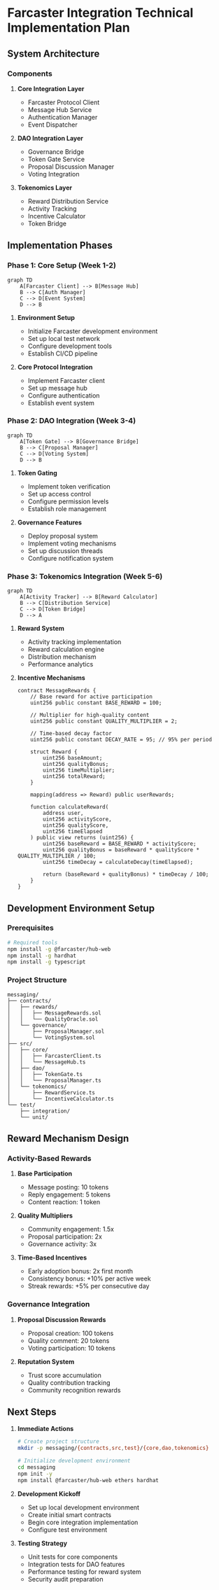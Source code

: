 # Farcaster Integration Technical Implementation Plan

## System Architecture

### Components
1. **Core Integration Layer**
   - Farcaster Protocol Client
   - Message Hub Service
   - Authentication Manager
   - Event Dispatcher

2. **DAO Integration Layer**
   - Governance Bridge
   - Token Gate Service
   - Proposal Discussion Manager
   - Voting Integration

3. **Tokenomics Layer**
   - Reward Distribution Service
   - Activity Tracking
   - Incentive Calculator
   - Token Bridge

## Implementation Phases

### Phase 1: Core Setup (Week 1-2)
```mermaid
graph TD
    A[Farcaster Client] --> B[Message Hub]
    B --> C[Auth Manager]
    C --> D[Event System]
    D --> B
```

1. **Environment Setup**
   - Initialize Farcaster development environment
   - Set up local test network
   - Configure development tools
   - Establish CI/CD pipeline

2. **Core Protocol Integration**
   - Implement Farcaster client
   - Set up message hub
   - Configure authentication
   - Establish event system

### Phase 2: DAO Integration (Week 3-4)
```mermaid
graph TD
    A[Token Gate] --> B[Governance Bridge]
    B --> C[Proposal Manager]
    C --> D[Voting System]
    D --> B
```

1. **Token Gating**
   - Implement token verification
   - Set up access control
   - Configure permission levels
   - Establish role management

2. **Governance Features**
   - Deploy proposal system
   - Implement voting mechanisms
   - Set up discussion threads
   - Configure notification system

### Phase 3: Tokenomics Integration (Week 5-6)
```mermaid
graph TD
    A[Activity Tracker] --> B[Reward Calculator]
    B --> C[Distribution Service]
    C --> D[Token Bridge]
    D --> A
```

1. **Reward System**
   - Activity tracking implementation
   - Reward calculation engine
   - Distribution mechanism
   - Performance analytics

2. **Incentive Mechanisms**
   ```solidity
   contract MessageRewards {
       // Base reward for active participation
       uint256 public constant BASE_REWARD = 100;
       
       // Multiplier for high-quality content
       uint256 public constant QUALITY_MULTIPLIER = 2;
       
       // Time-based decay factor
       uint256 public constant DECAY_RATE = 95; // 95% per period
       
       struct Reward {
           uint256 baseAmount;
           uint256 qualityBonus;
           uint256 timeMultiplier;
           uint256 totalReward;
       }
       
       mapping(address => Reward) public userRewards;
       
       function calculateReward(
           address user,
           uint256 activityScore,
           uint256 qualityScore,
           uint256 timeElapsed
       ) public view returns (uint256) {
           uint256 baseReward = BASE_REWARD * activityScore;
           uint256 qualityBonus = baseReward * qualityScore * QUALITY_MULTIPLIER / 100;
           uint256 timeDecay = calculateDecay(timeElapsed);
           
           return (baseReward + qualityBonus) * timeDecay / 100;
       }
   }
   ```

## Development Environment Setup

### Prerequisites
```bash
# Required tools
npm install -g @farcaster/hub-web
npm install -g hardhat
npm install -g typescript
```

### Project Structure
```
messaging/
├── contracts/
│   ├── rewards/
│   │   ├── MessageRewards.sol
│   │   └── QualityOracle.sol
│   └── governance/
│       ├── ProposalManager.sol
│       └── VotingSystem.sol
├── src/
│   ├── core/
│   │   ├── FarcasterClient.ts
│   │   └── MessageHub.ts
│   ├── dao/
│   │   ├── TokenGate.ts
│   │   └── ProposalManager.ts
│   └── tokenomics/
│       ├── RewardService.ts
│       └── IncentiveCalculator.ts
└── test/
    ├── integration/
    └── unit/
```

## Reward Mechanism Design

### Activity-Based Rewards
1. **Base Participation**
   - Message posting: 10 tokens
   - Reply engagement: 5 tokens
   - Content reaction: 1 token

2. **Quality Multipliers**
   - Community engagement: 1.5x
   - Proposal participation: 2x
   - Governance activity: 3x

3. **Time-Based Incentives**
   - Early adoption bonus: 2x first month
   - Consistency bonus: +10% per active week
   - Streak rewards: +5% per consecutive day

### Governance Integration
1. **Proposal Discussion Rewards**
   - Proposal creation: 100 tokens
   - Quality comment: 20 tokens
   - Voting participation: 10 tokens

2. **Reputation System**
   - Trust score accumulation
   - Quality contribution tracking
   - Community recognition rewards

## Next Steps

1. **Immediate Actions**
   ```bash
   # Create project structure
   mkdir -p messaging/{contracts,src,test}/{core,dao,tokenomics}
   
   # Initialize development environment
   cd messaging
   npm init -y
   npm install @farcaster/hub-web ethers hardhat
   ```

2. **Development Kickoff**
   - Set up local development environment
   - Create initial smart contracts
   - Begin core integration implementation
   - Configure test environment

3. **Testing Strategy**
   - Unit tests for core components
   - Integration tests for DAO features
   - Performance testing for reward system
   - Security audit preparation
